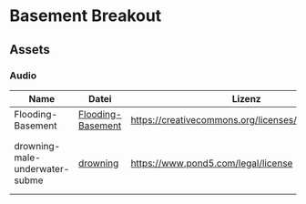 # Basement Breakout
## Assets
### Audio

| Name                           | Datei                                                                                                                              | Lizenz                                              | Preis | Quelle                                                                                                         | Datum      |
| ------------------------------ | ---------------------------------------------------------------------------------------------------------------------------------- | --------------------------------------------------- | ----- | -------------------------------------------------------------------------------------------------------------- | ---------- |
| Flooding-Basement              | [Flooding-Basement](obsidian://open?vault=ObsidianVault&file=Asstes%2FAudio%2FSound-Effects%2FFlooding-room.mp3)                   | https://creativecommons.org/licenses/sampling+/1.0/ | 4,98€ | https://games-other.ambient-mixer.com/flooding-basement                                                        | 18.02.2025 |
| drowning-male-underwater-subme | [drowning](obsidian://open?vault=ObsidianVault&file=Asstes%2FAudio%2FSound-Effects%2F231314970-drowning-male-underwater-subme.wav) | https://www.pond5.com/legal/license                 | 2,38€ | https://www.pond5.com/sound-effects/item/231314970-drowning-male-underwater-submerged-screaming-panic-grunting | 24.02.2025 |

